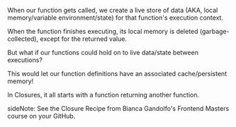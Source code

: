 When our function gets called, we create a live store of data (AKA, local memory/variable environment/state) for that function's execution context. 

When the function finishes executing, its local memory is deleted (garbage-collected), except for the returned value.

But what if our functions could hold on to live data/state between executions? 

This would let our function definitions have an associated cache/persistent memory!

In Closures, it all starts with a function returning another function. 

sideNote: See the Closure Recipe from Bianca Gandolfo's Frontend Masters course on your GitHub.

